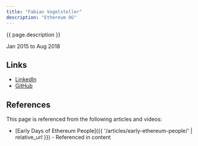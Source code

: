 ```yaml
---
title: "Fabian Vogelsteller"
description: "Ethereum OG"
---
```


{{ page.description }}

Jan 2015 to Aug 2018

## Links
- [LinkedIn](https://www.linkedin.com/in/fabian-vogelsteller-46365042/)
- [GitHub](https://github.com/frozeman)

## References

This page is referenced from the following articles and videos:

- [Early Days of Ethereum People]({{ '/articles/early-ethereum-people/' | relative_url }}) - Referenced in content
